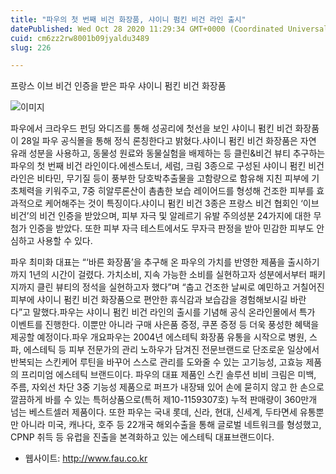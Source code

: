 ```yaml
---
title: "파우의 첫 번째 비건 화장품, 샤이니 펌킨 비건 라인 출시"
datePublished: Wed Oct 28 2020 11:29:34 GMT+0000 (Coordinated Universal Time)
cuid: cm6zz2rw8001b09jyaldu3489
slug: 226

---
```



프랑스 이브 비건 인증을 받은 파우 샤이니 펌킨 비건 화장품

![이미지](https://cdn.hashnode.com/res/hashnode/image/upload/v1739247534890/f9be5eec-8102-45f9-b3ed-4a34ba766958.jpeg)

파우에서 크라우드 펀딩 와디즈를 통해 성공리에 첫선을 보인 샤이니 펌킨 비건 화장품이 28일 파우 공식몰을 통해 정식 론칭한다고 밝혔다.샤이니 펌킨 비건 화장품은 자연 유래 성분을 사용하고, 동물성 원료와 동물실험을 배제하는 등 클린&비건 뷰티 추구하는 파우의 첫 번째 비건 라인이다.에센스토너, 세럼, 크림 3종으로 구성된 샤이니 펌킨 비건 라인은 비타민, 무기질 등이 풍부한 당호박추출물을 고함량으로 함유해 지친 피부에 기초체력을 키워주고, 7중 히알루론산이 촘촘한 보습 레이어드를 형성해 건조한 피부를 효과적으로 케어해주는 것이 특징이다.샤이니 펌킨 비건 3종은 프랑스 비건 협회인 ‘이브 비건’의 비건 인증을 받았으며, 피부 자극 및 알레르기 유발 주의성분 24가지에 대한 무첨가 인증을 받았다. 또한 피부 자극 테스트에서도 무자극 판정을 받아 민감한 피부도 안심하고 사용할 수 있다.

파우 최미화 대표는 “‘바른 화장품’을 추구해 온 파우의 가치를 반영한 제품을 출시하기까지 1년의 시간이 걸렸다. 가치소비, 지속 가능한 소비를 실현하고자 성분에서부터 패키지까지 클린 뷰티의 정석을 실현하고자 했다”며 “춥고 건조한 날씨로 예민하고 거칠어진 피부에 샤이니 펌킨 비건 화장품으로 편안한 휴식감과 보습감을 경험해보시길 바란다”고 말했다.파우는 샤이니 펌킨 비건 라인의 출시를 기념해 공식 온라인몰에서 특가 이벤트를 진행한다. 이뿐만 아니라 구매 사은품 증정, 쿠폰 증정 등 더욱 풍성한 혜택을 제공할 예정이다.파우 개요파우는 2004년 에스테틱 화장품 유통을 시작으로 병원, 스파, 에스테틱 등 피부 전문가의 관리 노하우가 담겨진 전문브랜드로 단조로운 일상에서 반복되는 스킨케어 루틴을 바꾸어 스스로 관리를 도와줄 수 있는 고기능성, 고효능 제품의 프리미엄 에스테틱 브랜드이다. 파우의 대표 제품인 스킨 솔루션 비비 크림은 미백, 주름, 자외선 차단 3중 기능성 제품으로 퍼프가 내장돼 있어 손에 묻히지 않고 한 손으로 깔끔하게 바를 수 있는 특허상품으로(특허 제10-1159307호) 누적 판매량이 360만개 넘는 베스트셀러 제품이다. 또한 파우는 국내 롯데, 신라, 현대, 신세계, 두타면세 유통뿐만 아니라 미국, 캐나다, 호주 등 22개국 해외수출을 통해 글로벌 네트워크를 형성했고, CPNP 취득 등 유럽을 진출을 본격화하고 있는 에스테틱 대표브랜드이다.

- 웹사이트: http://www.fau.co.kr